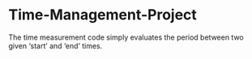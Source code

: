 # Time-Management-Project
The time measurement code simply evaluates the period between two given ‘start’ and ‘end’ times.
